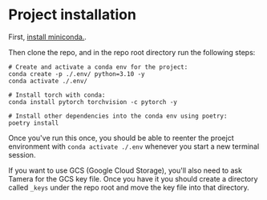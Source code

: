 # Project installation 

First, [install miniconda.](https://docs.conda.io/en/latest/miniconda.html). 

Then clone the repo, and in the repo root directory run the following steps:
```
# Create and activate a conda env for the project: 
conda create -p ./.env/ python=3.10 -y
conda activate ./.env/

# Install torch with conda: 
conda install pytorch torchvision -c pytorch -y

# Install other dependencies into the conda env using poetry: 
poetry install
```

Once you've run this once, you should be able to reenter the proejct environment with `conda activate ./.env` whenever you start a new terminal session. 


If you want to use GCS (Google Cloud Storage), you'll also need to ask Tamera for the GCS key file. Once you have it you should create a directory called `_keys` under the repo root and move the key file into that directory.